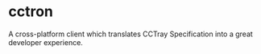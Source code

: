 # cctron
A cross-platform client which translates CCTray Specification into a great developer experience.
